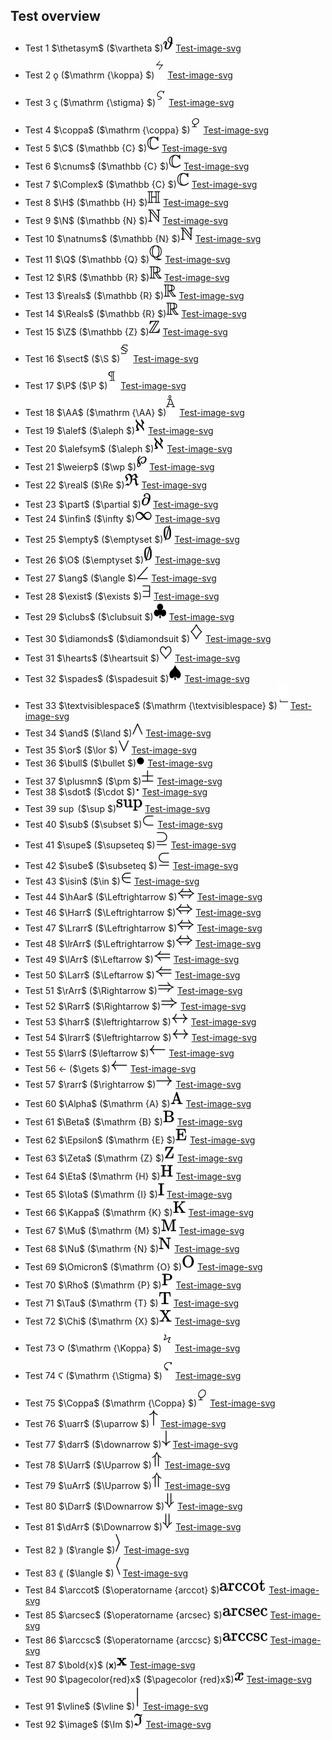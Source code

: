 ## Test overview
 * Test 1 $\thetasym$ ($\vartheta $)![Test-image](png/1.png) [Test-image-svg](svg/1.svg)
 * Test 2 $\koppa$ ($\mathrm {\koppa} $)![Test-image](png/2.png) [Test-image-svg](svg/2.svg)
 * Test 3 $\stigma$ ($\mathrm {\stigma} $)![Test-image](png/3.png) [Test-image-svg](svg/3.svg)
 * Test 4 $\coppa$ ($\mathrm {\coppa} $)![Test-image](png/4.png) [Test-image-svg](svg/4.svg)
 * Test 5 $\C$ ($\mathbb {C} $)![Test-image](png/5.png) [Test-image-svg](svg/5.svg)
 * Test 6 $\cnums$ ($\mathbb {C} $)![Test-image](png/6.png) [Test-image-svg](svg/6.svg)
 * Test 7 $\Complex$ ($\mathbb {C} $)![Test-image](png/7.png) [Test-image-svg](svg/7.svg)
 * Test 8 $\H$ ($\mathbb {H} $)![Test-image](png/8.png) [Test-image-svg](svg/8.svg)
 * Test 9 $\N$ ($\mathbb {N} $)![Test-image](png/9.png) [Test-image-svg](svg/9.svg)
 * Test 10 $\natnums$ ($\mathbb {N} $)![Test-image](png/10.png) [Test-image-svg](svg/10.svg)
 * Test 11 $\Q$ ($\mathbb {Q} $)![Test-image](png/11.png) [Test-image-svg](svg/11.svg)
 * Test 12 $\R$ ($\mathbb {R} $)![Test-image](png/12.png) [Test-image-svg](svg/12.svg)
 * Test 13 $\reals$ ($\mathbb {R} $)![Test-image](png/13.png) [Test-image-svg](svg/13.svg)
 * Test 14 $\Reals$ ($\mathbb {R} $)![Test-image](png/14.png) [Test-image-svg](svg/14.svg)
 * Test 15 $\Z$ ($\mathbb {Z} $)![Test-image](png/15.png) [Test-image-svg](svg/15.svg)
 * Test 16 $\sect$ ($\S $)![Test-image](png/16.png) [Test-image-svg](svg/16.svg)
 * Test 17 $\P$ ($\P $)![Test-image](png/17.png) [Test-image-svg](svg/17.svg)
 * Test 18 $\AA$ ($\mathrm {\AA} $)![Test-image](png/18.png) [Test-image-svg](svg/18.svg)
 * Test 19 $\alef$ ($\aleph $)![Test-image](png/19.png) [Test-image-svg](svg/19.svg)
 * Test 20 $\alefsym$ ($\aleph $)![Test-image](png/20.png) [Test-image-svg](svg/20.svg)
 * Test 21 $\weierp$ ($\wp $)![Test-image](png/21.png) [Test-image-svg](svg/21.svg)
 * Test 22 $\real$ ($\Re $)![Test-image](png/22.png) [Test-image-svg](svg/22.svg)
 * Test 23 $\part$ ($\partial $)![Test-image](png/23.png) [Test-image-svg](svg/23.svg)
 * Test 24 $\infin$ ($\infty $)![Test-image](png/24.png) [Test-image-svg](svg/24.svg)
 * Test 25 $\empty$ ($\emptyset $)![Test-image](png/25.png) [Test-image-svg](svg/25.svg)
 * Test 26 $\O$ ($\emptyset $)![Test-image](png/26.png) [Test-image-svg](svg/26.svg)
 * Test 27 $\ang$ ($\angle $)![Test-image](png/27.png) [Test-image-svg](svg/27.svg)
 * Test 28 $\exist$ ($\exists $)![Test-image](png/28.png) [Test-image-svg](svg/28.svg)
 * Test 29 $\clubs$ ($\clubsuit $)![Test-image](png/29.png) [Test-image-svg](svg/29.svg)
 * Test 30 $\diamonds$ ($\diamondsuit $)![Test-image](png/30.png) [Test-image-svg](svg/30.svg)
 * Test 31 $\hearts$ ($\heartsuit $)![Test-image](png/31.png) [Test-image-svg](svg/31.svg)
 * Test 32 $\spades$ ($\spadesuit $)![Test-image](png/32.png) [Test-image-svg](svg/32.svg)
 * Test 33 $\textvisiblespace$ ($\mathrm {\textvisiblespace} $)![Test-image](png/33.png) [Test-image-svg](svg/33.svg)
 * Test 34 $\and$ ($\land $)![Test-image](png/34.png) [Test-image-svg](svg/34.svg)
 * Test 35 $\or$ ($\lor $)![Test-image](png/35.png) [Test-image-svg](svg/35.svg)
 * Test 36 $\bull$ ($\bullet $)![Test-image](png/36.png) [Test-image-svg](svg/36.svg)
 * Test 37 $\plusmn$ ($\pm $)![Test-image](png/37.png) [Test-image-svg](svg/37.svg)
 * Test 38 $\sdot$ ($\cdot $)![Test-image](png/38.png) [Test-image-svg](svg/38.svg)
 * Test 39 $\sup$ ($\sup $)![Test-image](png/39.png) [Test-image-svg](svg/39.svg)
 * Test 40 $\sub$ ($\subset $)![Test-image](png/40.png) [Test-image-svg](svg/40.svg)
 * Test 41 $\supe$ ($\supseteq $)![Test-image](png/41.png) [Test-image-svg](svg/41.svg)
 * Test 42 $\sube$ ($\subseteq $)![Test-image](png/42.png) [Test-image-svg](svg/42.svg)
 * Test 43 $\isin$ ($\in $)![Test-image](png/43.png) [Test-image-svg](svg/43.svg)
 * Test 44 $\hAar$ ($\Leftrightarrow $)![Test-image](png/44.png) [Test-image-svg](svg/44.svg)
 * Test 46 $\Harr$ ($\Leftrightarrow $)![Test-image](png/46.png) [Test-image-svg](svg/46.svg)
 * Test 47 $\Lrarr$ ($\Leftrightarrow $)![Test-image](png/47.png) [Test-image-svg](svg/47.svg)
 * Test 48 $\lrArr$ ($\Leftrightarrow $)![Test-image](png/48.png) [Test-image-svg](svg/48.svg)
 * Test 49 $\lArr$ ($\Leftarrow $)![Test-image](png/49.png) [Test-image-svg](svg/49.svg)
 * Test 50 $\Larr$ ($\Leftarrow $)![Test-image](png/50.png) [Test-image-svg](svg/50.svg)
 * Test 51 $\rArr$ ($\Rightarrow $)![Test-image](png/51.png) [Test-image-svg](svg/51.svg)
 * Test 52 $\Rarr$ ($\Rightarrow $)![Test-image](png/52.png) [Test-image-svg](svg/52.svg)
 * Test 53 $\harr$ ($\leftrightarrow $)![Test-image](png/53.png) [Test-image-svg](svg/53.svg)
 * Test 54 $\lrarr$ ($\leftrightarrow $)![Test-image](png/54.png) [Test-image-svg](svg/54.svg)
 * Test 55 $\larr$ ($\leftarrow $)![Test-image](png/55.png) [Test-image-svg](svg/55.svg)
 * Test 56 $\gets$ ($\gets $)![Test-image](png/56.png) [Test-image-svg](svg/56.svg)
 * Test 57 $\rarr$ ($\rightarrow $)![Test-image](png/57.png) [Test-image-svg](svg/57.svg)
 * Test 60 $\Alpha$ ($\mathrm {A} $)![Test-image](png/60.png) [Test-image-svg](svg/60.svg)
 * Test 61 $\Beta$ ($\mathrm {B} $)![Test-image](png/61.png) [Test-image-svg](svg/61.svg)
 * Test 62 $\Epsilon$ ($\mathrm {E} $)![Test-image](png/62.png) [Test-image-svg](svg/62.svg)
 * Test 63 $\Zeta$ ($\mathrm {Z} $)![Test-image](png/63.png) [Test-image-svg](svg/63.svg)
 * Test 64 $\Eta$ ($\mathrm {H} $)![Test-image](png/64.png) [Test-image-svg](svg/64.svg)
 * Test 65 $\Iota$ ($\mathrm {I} $)![Test-image](png/65.png) [Test-image-svg](svg/65.svg)
 * Test 66 $\Kappa$ ($\mathrm {K} $)![Test-image](png/66.png) [Test-image-svg](svg/66.svg)
 * Test 67 $\Mu$ ($\mathrm {M} $)![Test-image](png/67.png) [Test-image-svg](svg/67.svg)
 * Test 68 $\Nu$ ($\mathrm {N} $)![Test-image](png/68.png) [Test-image-svg](svg/68.svg)
 * Test 69 $\Omicron$ ($\mathrm {O} $)![Test-image](png/69.png) [Test-image-svg](svg/69.svg)
 * Test 70 $\Rho$ ($\mathrm {P} $)![Test-image](png/70.png) [Test-image-svg](svg/70.svg)
 * Test 71 $\Tau$ ($\mathrm {T} $)![Test-image](png/71.png) [Test-image-svg](svg/71.svg)
 * Test 72 $\Chi$ ($\mathrm {X} $)![Test-image](png/72.png) [Test-image-svg](svg/72.svg)
 * Test 73 $\Koppa$ ($\mathrm {\Koppa} $)![Test-image](png/73.png) [Test-image-svg](svg/73.svg)
 * Test 74 $\Stigma$ ($\mathrm {\Stigma} $)![Test-image](png/74.png) [Test-image-svg](svg/74.svg)
 * Test 75 $\Coppa$ ($\mathrm {\Coppa} $)![Test-image](png/75.png) [Test-image-svg](svg/75.svg)
 * Test 76 $\uarr$ ($\uparrow $)![Test-image](png/76.png) [Test-image-svg](svg/76.svg)
 * Test 77 $\darr$ ($\downarrow $)![Test-image](png/77.png) [Test-image-svg](svg/77.svg)
 * Test 78 $\Uarr$ ($\Uparrow $)![Test-image](png/78.png) [Test-image-svg](svg/78.svg)
 * Test 79 $\uArr$ ($\Uparrow $)![Test-image](png/79.png) [Test-image-svg](svg/79.svg)
 * Test 80 $\Darr$ ($\Downarrow $)![Test-image](png/80.png) [Test-image-svg](svg/80.svg)
 * Test 81 $\dArr$ ($\Downarrow $)![Test-image](png/81.png) [Test-image-svg](svg/81.svg)
 * Test 82 $\rang$ ($\rangle $)![Test-image](png/82.png) [Test-image-svg](svg/82.svg)
 * Test 83 $\lang$ ($\langle $)![Test-image](png/83.png) [Test-image-svg](svg/83.svg)
 * Test 84 $\arccot$ ($\operatorname {arccot} $)![Test-image](png/84.png) [Test-image-svg](svg/84.svg)
 * Test 85 $\arcsec$ ($\operatorname {arcsec} $)![Test-image](png/85.png) [Test-image-svg](svg/85.svg)
 * Test 86 $\arccsc$ ($\operatorname {arccsc} $)![Test-image](png/86.png) [Test-image-svg](svg/86.svg)
 * Test 87 $\bold{x}$ (${\mathbf {x}}$)![Test-image](png/87.png) [Test-image-svg](svg/87.svg)
 * Test 90 $\pagecolor{red}x$ ($\pagecolor {red}x$)![Test-image](png/90.png) [Test-image-svg](svg/90.svg)
 * Test 91 $\vline$ ($\vline $)![Test-image](png/91.png) [Test-image-svg](svg/91.svg)
 * Test 92 $\image$ ($\Im $)![Test-image](png/92.png) [Test-image-svg](svg/92.svg)